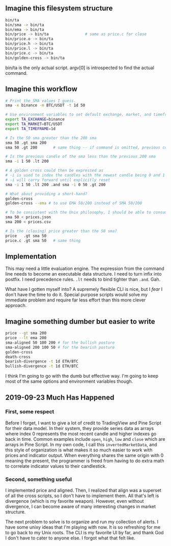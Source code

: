## Imagine this filesystem structure

```sh
bin/ta
bin/sma -> bin/ta
bin/ema -> bin/ta
bin/price -> bin/ta                # same as price.c for close
bin/price.o -> bin/ta
bin/price.h -> bin/ta
bin/price.l -> bin/ta
bin/price.c -> bin/ta
bin/golden-cross -> bin/ta
```

bin/ta is the only actual script.
argv[0] is introspected to find the actual command.

## Imagine this workflow

```sh
# Print the SMA values I guess.
sma -x binance -m BTC/USDT -t 1d 50

# Use environment variables to set default exchange, market, and timeframe
export TA_EXCHANGE=binance
export TA_MARKET=BTC/USDT
export TA_TIMEFRAME=1d

# Is the 50 sma greater than the 200 sma
sma 50 .gt sma 200
sma 50 .gt 200       # same thing -- if command is omitted, previous command is assumed

# Is the previous candle of the sma less than the previous 200 sma
sma -i 1 50 .lt 200

# A golden cross could then be expressed as
# -i is used to index the candles with the newest candle being 0 and 1 being the previous candle and 2 the candle before that.
# -i will carry forward until explicitly reset
sma -i 1 50 .lt 200 .and sma -i 0 50 .gt 200

# What about providing a short-hand?
golden-cross
golden-cross --ema # to use EMA 50/200 instead of SMA 50/200

# To be consistent with the Unix philosophy, I should be able to consume STDIN too.
sma 50 < prices.json
sma 200 < prices.csv

# Is the (closing) price greater than the 50 sma?
price   .gt sma 50
price.c .gt sma 50   # same thing
```

## Implementation

This may need a little evaluation engine. The expression from the command line
needs to become an executable data structure. I need to turn infix into postfix.
I need precedence rules. `.lt` needs to bind tighter than `.and`.  Gah.

What have I gotten myself into? A supremely flexible CLI is nice, but I *fear* I
don't have the time to do it. Special purpose scripts would solve my immediate
problem and require far less effort than this more clever approach.

## Imagine something dumber but easier to write

```sh
price --gt sma 200
price --lt ema 200
sma-aligned 50 100 200 # for the bullish posture
sma-aligned 200 100 50 # for the bearish posture
golden-cross
death-cross
bearish-divergence -t 1d ETH/BTC
bullish-divergence -t 1d ETH/BTC
```

I think I'm going to go with the dumb but effective way.  I'm going to keep most of
the same options and environment variables though.

## 2019-09-23 Much Has Happened

### First, some respect

Before I forget, I want to give a lot of credit to TradingView and Pine Script
for their data model. In their system, they provide series data as arrays where
index 0 represents the most recent candle and higher indexes go back in time.
Common examples include `open`, `high`, `low` and `close` which are arrays in
Pine Script. In my own code, I call this `invertedMarketData`, and this style of
organization is what makes it so much easier to work with prices and indicator
output. When everything shares the same origin with 0 meaning the present, the
programmer is freed from having to do extra math to correlate indicator values
to their candlestick.

### Second, something useful

I implemented price and aligned. Then, I realized that align was a superset of
all the cross scripts, so I don't have to implement them. All that's left is
divergence (which is my favorite weapon). However, even without divergence, I
can become aware of many interesting changes in market structure.

The next problem to solve is to organize and run my collection of alerts. I have
some unixy ideas that I'm playing with now. It is so refreshing for me to go
back to my Unix roots. The CLI is my favorite UI by far, and thank God I don't
have to cater to anyone else.  I forgot what that felt like.
